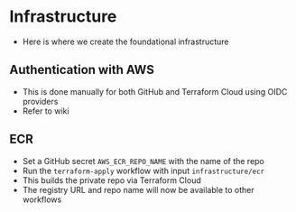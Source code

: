 # Infrastructure

- Here is where we create the foundational infrastructure

## Authentication with AWS

- This is done manually for both GitHub and Terraform Cloud using OIDC providers
- Refer to wiki

## ECR

- Set a GitHub secret `AWS_ECR_REPO_NAME` with the name of the repo
- Run the `terraform-apply` workflow with input `infrastructure/ecr`
- This builds the private repo via Terraform Cloud
- The registry URL and repo name will now be available to other workflows
